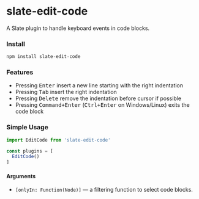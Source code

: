 # slate-edit-code

A Slate plugin to handle keyboard events in code blocks.

### Install

```js
npm install slate-edit-code
```

### Features

- Pressing <kbd>Enter</kbd> insert a new line starting with the right indentation
- Pressing <kbd>Tab</kbd> insert the right indentation
- Pressing <kbd>Delete</kbd> remove the indentation before cursor if possible
- Pressing <kbd>Command+Enter</kbd> (<kbd>Ctrl+Enter</kbd> on Windows/Linux) exits the code block

### Simple Usage

```js
import EditCode from 'slate-edit-code'

const plugins = [
  EditCode()
]
```

#### Arguments

- ``[onlyIn: Function(Node)]`` — a filtering function to select code blocks.
